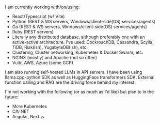 I am currently working with/on/using:
- React/Typescript (w/ Vite)
- Python (REST & WS servers, Windows/client-side(OS) services/agents)
- Go (REST & WS servers, Windows/client-side(OS) services/agents)
- Ruby (REST servers)
- Literally any distributed database, although preferably one with an active-active architecture. I've used: CockroachDB, Cassandra, Scylla, TiDB, Riak(ish), YugabyteDB(ish), etc.
- Clustering, Cluster networking, Kubernetes & Docker Swarm, etc.
- NGINX (mostly) and Apache (not so often)
- Vultr, AWS, Azure (some GCP)

I am also running self-hosted LLMs in API servers. I have been using llama.cpp-python SDK as well as HuggingFace transformers SDK. External function calling and RAG are the driving force behind my interest.

I'm not working with the following (or as much as I'd like) but plan to in the future:
- More Kubernetes
- C#/.NET
- Angular, Next.js
